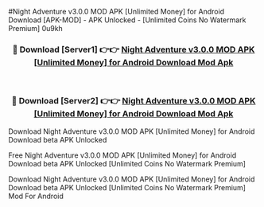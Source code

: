 #Night Adventure v3.0.0 MOD APK [Unlimited Money] for Android Download [APK-MOD] - APK Unlocked - [Unlimited Coins No Watermark Premium] 0u9kh



<div align="center">

<h3>🔴 Download [Server1] 👉👉 <a href="https://momento.my/?title=Night_Adventure_v3.0.0_MOD_APK_[Unlimited_Money]_for_Android_Download">Night Adventure v3.0.0 MOD APK [Unlimited Money] for Android Download Mod Apk</a></h3><br>

<h3>🔴 Download [Server2] 👉👉 <a href="https://momento.my/?title=Night_Adventure_v3.0.0_MOD_APK_[Unlimited_Money]_for_Android_Download">Night Adventure v3.0.0 MOD APK [Unlimited Money] for Android Download Mod Apk</a></h3>
</div>



Download Night Adventure v3.0.0 MOD APK [Unlimited Money] for Android Download beta APK Unlocked

Free Night Adventure v3.0.0 MOD APK [Unlimited Money] for Android Download beta APK Unlocked [Unlimited Coins No Watermark Premium]

Download Night Adventure v3.0.0 MOD APK [Unlimited Money] for Android Download beta APK Unlocked [Unlimited Coins No Watermark Premium] Mod For Android
